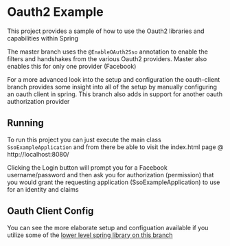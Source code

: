 # Oauth2 Example
This project provides a sample of how to use the Oauth2 libraries and capabilities within Spring

The master branch uses the <code>@EnableOAuth2Sso</code> annotation to enable the filters and handshakes from the
various Oauth2 providers. Master also enables this for only one provider (Facebook)

For a more advanced look into the setup and configuration the oauth-client branch provides some
insight into all of the setup by manually configuring an oauth client in spring.
This branch also adds in support for another oauth authorization provider

## Running
To run this project you can just execute the main class <code>SsoExampleApplication</code>
and from there be able to visit the index.html page @ http://localhost:8080/

Clicking the Login button will prompt you for a Facebook username/password and then ask you for authorization (permission)
that you would grant the requesting application (SsoExampleApplication) to use for an identity and claims


## Oauth Client Config
You can see the more elaborate setup and configuation available if you utilize some of the [lower level
spring library on this branch](https://github.com/PhysicianExperience/sso-oauth2-example/tree/oauth-client)